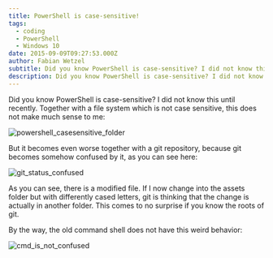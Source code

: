 ```yaml
---
title: PowerShell is case-sensitive!
tags:
  - coding
  - PowerShell
  - Windows 10
date: 2015-09-09T09:27:53.000Z
author: Fabian Wetzel
subtitle: Did you know PowerShell is case-sensitive? I did not know this until recently.
description: Did you know PowerShell is case-sensitive? I did not know this until recently.
---
```


Did you know PowerShell is case-sensitive? I did not know this until recently. Together with a file system which is not case sensitive, this does not make much sense to me:

![powershell_casesensitive_folder](powershell_casesensitive_folder.png)

But it becomes even worse together with a git repository, because git becomes somehow confused by it, as you can see here:

![git_status_confused](git_status_confused.png)

As you can see, there is a modified file. If I now change into the assets folder but with differently cased letters, git is thinking that the change is actually in another folder. This comes to no surprise if you know the roots of git.

By the way, the old command shell does not have this weird behavior:

![cmd_is_not_confused](cmd_is_not_confused.png)


